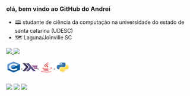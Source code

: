 ### olá, bem vindo ao GitHub do Andrei
- 🕮 studante de ciência da computação na universidade do estado de santa catarina (UDESC)
- 🗺️ Laguna/Joinville SC
 <div>
 
  <a href="https://github.com/Andreivilla">
  <img height="150em" src="https://github-readme-stats.vercel.app/api?username=Andreivilla&show_icons=true&theme=synthwave&include_all_commits=true&count_private=true"/>
  <img height="150em" src="https://github-readme-stats.vercel.app/api/top-langs/?username=Andreivilla&layout=compact&langs_count=7&theme=synthwave"/>
</div>
 
 <div style="display: inline_block"><br>
  <img align="center" alt="Andrei-C" height="30" width="40" src="https://github.com/devicons/devicon/blob/master/icons/c/c-original.svg">
  <img align="center" alt="Andrei-Haskell" height="30" width="40" src="https://github.com/devicons/devicon/blob/master/icons/haskell/haskell-original.svg">
  <img align="center" alt="Andrei-java" height="30" width="40" src="https://github.com/devicons/devicon/blob/master/icons/java/java-plain.svg">
  <img align="center" alt="Andrei-Python" height="30" width="40" src="https://github.com/devicons/devicon/blob/master/icons/python/python-original.svg">
</div>
 
 ##
 
 <div>   
  <a href="https://instagram.com/andreivilla" target="_blank"><img src="https://img.shields.io/badge/-Instagram-%23E4405F?style=for-the-badge&logo=instagram&logoColor=white" target="_blank"></a>
  <a href = "mailto:andreivilla63@gmail.com"><img src="https://img.shields.io/badge/-Gmail-%23333?style=for-the-badge&logo=gmail&logoColor=white" target="_blank"></a>
  <a href="https://www.linkedin.com/in/andrei-villa-7729801b6/" target="_blank"><img src="https://img.shields.io/badge/-LinkedIn-%230077B5?style=for-the-badge&logo=linkedin&logoColor=white" target="_blank"></a>  
</div>
